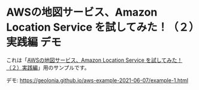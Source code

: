 # AWSの地図サービス、Amazon Location Service を試してみた！（２）実践編 デモ

これは「[AWSの地図サービス、Amazon Location Service を試してみた！（２）実践編](http://blog.geolonia.com/amazon-location-service-2.html)」用のサンプルです。

デモ: https://geolonia.github.io/aws-example-2021-06-07/example-1.html
